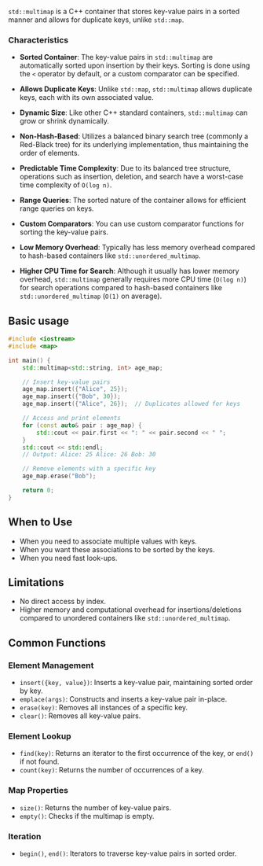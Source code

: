 `std::multimap` is a C++ container that stores key-value pairs in a sorted manner and allows for duplicate keys, unlike `std::map`.
### Characteristics

- **Sorted Container**: The key-value pairs in `std::multimap` are automatically sorted upon insertion by their keys. Sorting is done using the `<` operator by default, or a custom comparator can be specified.

- **Allows Duplicate Keys**: Unlike `std::map`, `std::multimap` allows duplicate keys, each with its own associated value.

- **Dynamic Size**: Like other C++ standard containers, `std::multimap` can grow or shrink dynamically.

- **Non-Hash-Based**: Utilizes a balanced binary search tree (commonly a Red-Black tree) for its underlying implementation, thus maintaining the order of elements.

- **Predictable Time Complexity**: Due to its balanced tree structure, operations such as insertion, deletion, and search have a worst-case time complexity of `O(log n)`.

- **Range Queries**: The sorted nature of the container allows for efficient range queries on keys.

- **Custom Comparators**: You can use custom comparator functions for sorting the key-value pairs.

- **Low Memory Overhead**: Typically has less memory overhead compared to hash-based containers like `std::unordered_multimap`.

- **Higher CPU Time for Search**: Although it usually has lower memory overhead, `std::multimap` generally requires more CPU time (`O(log n)`) for search operations compared to hash-based containers like `std::unordered_multimap` (`O(1)` on average).
## Basic usage 

```c++
#include <iostream>
#include <map>

int main() {
    std::multimap<std::string, int> age_map;

    // Insert key-value pairs
    age_map.insert({"Alice", 25});
    age_map.insert({"Bob", 30});
    age_map.insert({"Alice", 26});  // Duplicates allowed for keys

    // Access and print elements
    for (const auto& pair : age_map) {
        std::cout << pair.first << ": " << pair.second << " ";
    }
    std::cout << std::endl;
    // Output: Alice: 25 Alice: 26 Bob: 30

    // Remove elements with a specific key
    age_map.erase("Bob");

    return 0;
}
```
## When to Use

- When you need to associate multiple values with keys.
- When you want these associations to be sorted by the keys.
- When you need fast look-ups.
## Limitations

- No direct access by index.
- Higher memory and computational overhead for insertions/deletions compared to unordered containers like `std::unordered_multimap`.
## Common Functions

### Element Management

- `insert({key, value})`: Inserts a key-value pair, maintaining sorted order by key.
- `emplace(args)`: Constructs and inserts a key-value pair in-place.
- `erase(key)`: Removes all instances of a specific key.
- `clear()`: Removes all key-value pairs.
### Element Lookup

- `find(key)`: Returns an iterator to the first occurrence of the key, or `end()` if not found.
- `count(key)`: Returns the number of occurrences of a key.
### Map Properties

- `size()`: Returns the number of key-value pairs.
- `empty()`: Checks if the multimap is empty.
### Iteration

- `begin()`, `end()`: Iterators to traverse key-value pairs in sorted order.